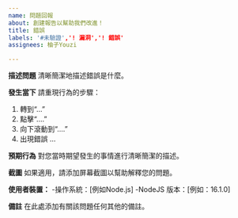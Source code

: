 ```yaml
---
name: 問題回報
about: 創建報告以幫助我們改進！
title: 錯誤
labels: '#未驗證','! 漏洞','! 錯誤'
assignees: 柚子Youzi

---
```

**描述問題**
清晰簡潔地描述錯誤是什麼。

**發生當下**
請重現行為的步驟：
1. 轉到“...”
2. 點擊“....”
3. 向下滾動到“....”
4. 出現錯誤
...

**預期行為**
對您當時期望發生的事情進行清晰簡潔的描述。

**截圖**
如果適用，請添加屏幕截圖以幫助解釋您的問題。

**使用者裝置：**
 -操作系統：[例如Node.js]
 -NodeJS 版本：[例如：16.1.0]

**備註**
在此處添加有關該問題任何其他的備註。
